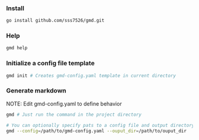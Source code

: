 ### Install

```bash
go install github.com/sss7526/gmd.git
```

### Help
```bash
gmd help
```

### Initialize a config file template
```bash
gmd init # Creates gmd-config.yaml template in current directory
```

### Generate markdown

NOTE: Edit gmd-config.yaml to define behavior
```bash
gmd # Just run the command in the project directory

# You can optionally specify pats to a config file and output directory
gmd --config=/path/to/gmd-config.yaml --ouput_dir=/path/to/ouput_dir
```